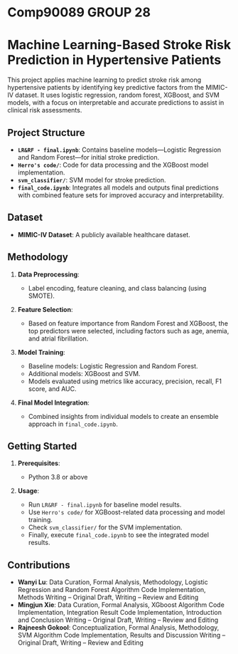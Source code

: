 # Comp90089 GROUP 28
# Machine Learning-Based Stroke Risk Prediction in Hypertensive Patients

This project applies machine learning to predict stroke risk among hypertensive patients by identifying key predictive factors from the MIMIC-IV dataset. It uses logistic regression, random forest, XGBoost, and SVM models, with a focus on interpretable and accurate predictions to assist in clinical risk assessments.

## Project Structure

- **`LR&RF - final.ipynb`**: Contains baseline models—Logistic Regression and Random Forest—for initial stroke prediction.
- **`Herro's code/`**: Code for data processing and the XGBoost model implementation.
- **`svm_classifier/`**: SVM model for stroke prediction.
- **`final_code.ipynb`**: Integrates all models and outputs final predictions with combined feature sets for improved accuracy and interpretability.

## Dataset

- **MIMIC-IV Dataset**: A publicly available healthcare dataset.

## Methodology

1. **Data Preprocessing**:
   - Label encoding, feature cleaning, and class balancing (using SMOTE).
  
2. **Feature Selection**:
   - Based on feature importance from Random Forest and XGBoost, the top predictors were selected, including factors such as age, anemia, and atrial fibrillation.

3. **Model Training**:
   - Baseline models: Logistic Regression and Random Forest.
   - Additional models: XGBoost and SVM.
   - Models evaluated using metrics like accuracy, precision, recall, F1 score, and AUC.

4. **Final Model Integration**:
   - Combined insights from individual models to create an ensemble approach in `final_code.ipynb`.


## Getting Started

1. **Prerequisites**:
   - Python 3.8 or above

2. **Usage**:
   - Run `LR&RF - final.ipynb` for baseline model results.
   - Use `Herro's code/` for XGBoost-related data processing and model training.
   - Check `svm_classifier/` for the SVM implementation.
   - Finally, execute `final_code.ipynb` to see the integrated model results.

## Contributions

- **Wanyi Lu**: Data Curation, Formal Analysis, Methodology, Logistic Regression and Random Forest Algorithm Code Implementation, Methods Writing – Original Draft, Writing – Review and Editing
- **Mingjun Xie**: Data Curation, Formal Analysis, XGboost Algorithm Code Implementation, Integration Result Code Implementation, Introduction and Conclusion Writing – Original Draft, Writing – Review and Editing
- **Rajneesh Gokool**: Conceptualization, Formal Analysis, Methodology, SVM Algorithm Code Implementation, Results and Discussion Writing – Original Draft, Writing – Review and Editing

